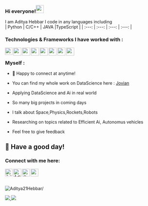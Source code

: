 ### Hi everyone!<img src="https://github.com/TheDudeThatCode/TheDudeThatCode/blob/master/Assets/Hi.gif" width="26px">
I am Aditya Hebbar
I code in any languages including   
| Python | C/C++ | JAVA  |TypeScript |
| :---:  | :---: | :---: |  :---:    | 

### Technologies & Frameworks I have worked with : 
<img align="left" width="24px"  src="https://img.icons8.com/color/48/000000/python--v1.png">
<img align="left" width="26px" src="https://img.icons8.com/color/48/000000/c-plus-plus-logo.png">
<img align="left" width="26px" src = "https://user-images.githubusercontent.com/84819735/152931573-ab2f4aba-5366-4ce9-93fc-cde85eb6c373.png">
<img align="left" width="26px"  src="https://img.icons8.com/metro/26/000000/sql.png"/>
<img align="left" width="26px"  src = "https://user-images.githubusercontent.com/84819735/152930847-1dd8221a-8f1d-48ec-8b59-79dde7d18e47.png"/>

<img align="left" width="26px" src="https://i.imgur.com/klf2iqs.png"/>

<img align="left" width="26px" src="https://img.icons8.com/external-tal-revivo-shadow-tal-revivo/24/000000/external-html-5-is-a-software-solution-stack-that-defines-the-properties-and-behaviors-of-web-page-logo-shadow-tal-revivo.png"/>
<img align="left" width="26px" src="https://i.imgur.com/93pIAQq.png"/>
<br>

### Myself :

- 💬 Happy to connect at anytime!

- You can find my whole work on DataScience here : <a href="https://jovian.ai/adityahebbarnhnm" >Jovian</a> <img src="https://github.com/TheDudeThatCode/TheDudeThatCode/blob/master/Assets/Medal.gif" width="15px">


- Applying DataScience and Ai in real world <img src="https://github.com/TheDudeThatCode/TheDudeThatCode/blob/master/Assets/happy.gif" width="15px">

- So many big projects in coming days <img src="https://github.com/TheDudeThatCode/TheDudeThatCode/blob/master/Assets/Earth.gif" width="15px">

-  I talk about Space,Physics,Rockets,Robots <img src="https://github.com/TheDudeThatCode/TheDudeThatCode/blob/master/Assets/Rocket.gif" width="15px">

- Researching on topics related to Efficient Ai, Autonomus vehicles <img src="https://github.com/TheDudeThatCode/TheDudeThatCode/blob/master/Assets/coin.gif" width="15px">
- Feel free to give feedback <img src="https://github.com/TheDudeThatCode/TheDudeThatCode/blob/master/Assets/powerup.gif" width="15px">
## :rainbow: Have a good day!
### Connect with me here:  


<a href="linkedin.com/in/aditya-hebbar-0878811b2">
    <img align="left" alt="Aditya Hebbar | Linkedin" width="24px" src="https://github.com/TheDudeThatCode/TheDudeThatCode/blob/master/Assets/Linkedin.svg" />
  </a>
   <a href="https://twitter.com/hebbar_aditya">
    <img align="left" alt="Aditya Hebbar | Twitter" width="26px" src="https://github.com/TheDudeThatCode/TheDudeThatCode/blob/master/Assets/Twitter.svg" />
</a> 
<a href="https://hebbaraditya.medium.com/" target="blank"><img align="left" src="https://img.icons8.com/ios-filled/50/000000/medium-logo.png" alt="@hebbaraditya" height="25" width="25" /></a>   
<a href="mailto:adityahebbarnhnm@gmail.com"><img height="25" width="25" src="https://cdn-icons-png.flaticon.com/512/281/281769.png" />
</a>

<br>
<br>
<p align="left"> <img src=https://komarev.com/ghpvc/?username=Aditya21Hebbar alt=Aditya21Hebbar/></p>
<a href=https://github.com/JovianML>
   <img src=https://img.shields.io/badge/Student-JovianML-brightgreen>
</a>
   <img src=https://img.shields.io/badge/Intern-OSGAnalytics-blue>



